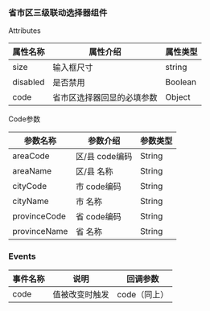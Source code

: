 ### 省市区三级联动选择器组件

Attributes

| 属性名称  | 属性介绍                   | 属性类型 |
| -------- | --------------------------| -------- |
| size     | 输入框尺寸                 | string   |  例：medium/small/mini 
| disabled | 是否禁用                   | Boolean  |  例：false
| code     | 省市区选择器回显的必填参数   | Object   |


Code参数

| 参数名称     | 参数介绍       | 参数类型 |
| ------------ | ------------- | -------- |
| areaCode     | 区/县 code编码 | String   |
| areaName     | 区/县 名称     | String   |
| cityCode     | 市 code编码    | String   |
| cityName     | 市 名称        | String   |
| provinceCode | 省 code编码    | String   |
| provinceName | 省 名称        | String   |


### Events

| 事件名称 | 说明           | 回调参数     |
| -------- | ------------- | ----------- |
| code     | 值被改变时触发 | code（同上） |
